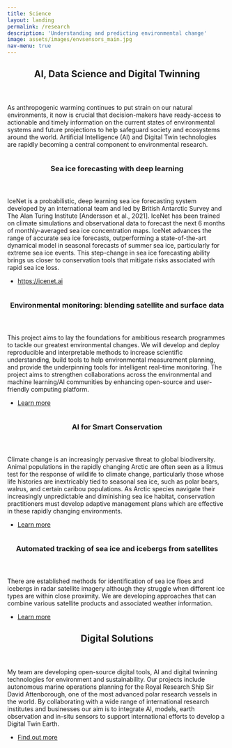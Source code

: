 ```yaml
---
title: Science
layout: landing
permalink: /research
description: 'Understanding and predicting environmental change'
image: assets/images/envsensors_main.jpg
nav-menu: true
---
```


<!-- Main -->
<div id="main">

<!-- One -->
<section id="one">
	<div class="inner">
		<header class="major">
			<h2>AI, Data Science and Digital Twinning</h2>
		</header>
		<p>As anthropogenic warming continues to put strain on our natural environments, it now is crucial that decision-makers have ready-access to actionable and timely information on the current states of environmental systems and future projections to help safeguard society and ecosystems around the world. Artificial Intelligence (AI) and Digital Twin technologies are rapidly becoming a central component to environmental research.</p>
	</div>
</section>

<!-- Two -->
<section id="two" class="spotlights">
	<section>
		<a href="https://icenet.ai" class="image">
			<img src="{% link assets/images/arctic_ice_loss.jpg %}" alt="" data-position="center center" />
		</a>
		<div class="content">
			<div class="inner">
				<header class="major">
					<h3>Sea ice forecasting with deep learning</h3>
				</header>
				<p>IceNet is a probabilistic, deep learning sea ice forecasting system developed by an international team and led by British Antarctic Survey and The Alan Turing Institute [Andersson et al., 2021]. IceNet has been trained on climate simulations and observational data to forecast the next 6 months of monthly-averaged sea ice concentration maps. IceNet advances the range of accurate sea ice forecasts, outperforming a state-of-the-art dynamical model in seasonal forecasts of summer sea ice, particularly for extreme sea ice events. This step-change in sea ice forecasting ability brings us closer to conservation tools that mitigate risks associated with rapid sea ice loss.</p>
				<ul class="actions">
					<li><a href="https://icenet.ai" class="button">https://icenet.ai</a></li>
				</ul>
			</div>
		</div>
	</section>
	<section>
		<a href="https://www.turing.ac.uk/research/research-projects/environmental-monitoring-blending-satellite-and-surface-data" class="image">
			<img src="{% link assets/images/envsensors_main.jpg %}" alt="" data-position="top center" />
		</a>
		<div class="content">
			<div class="inner">
				<header class="major">
					<h3>Environmental monitoring: blending satellite and surface data</h3>
				</header>
				<p>This project aims to lay the foundations for ambitious research programmes to tackle our greatest environmental changes. We will develop and deploy reproducible and interpretable methods to increase scientific understanding, build tools to help environmental measurement planning, and provide the underpinning tools for intelligent real-time monitoring. The project aims to strengthen collaborations across the environmental and machine learning/AI communities by enhancing open-source and user-friendly computing platform.</p>
				<ul class="actions">
					<li><a href="https://www.turing.ac.uk/research/research-projects/environmental-monitoring-blending-satellite-and-surface-data" class="button">Learn more</a></li>
				</ul>
			</div>
		</div>
	</section>
		<section>
		<a href="https://www.bas.ac.uk/project/ai-for-smart-conservation/" class="image">
			<img src="{% link assets/images/smart_conservation.jpg %}" alt="" data-position="center center" />
		</a>
		<div class="content">
			<div class="inner">
				<header class="major">
					<h3>AI for Smart Conservation</h3>
				</header>
				<p>Climate change is an increasingly pervasive threat to global biodiversity. Animal populations in the rapidly changing Arctic are often seen as a litmus test for the response of wildlife to climate change, particularly those whose life histories are inextricably tied to seasonal sea ice, such as polar bears, walrus, and certain caribou populations. As Arctic species navigate their increasingly unpredictable and diminishing sea ice habitat, conservation practitioners must develop adaptive management plans which are effective in these rapidly changing environments.</p>
				<ul class="actions">
					<li><a href="https://www.bas.ac.uk/project/ai-for-smart-conservation/" class="button">Learn more</a></li>
				</ul>
			</div>
		</div>
	</section>
	<section>
		<a href="https://www.defiant.ac.uk" class="image">
			<img src="{% link assets/images/sea_ice_segment.png %}" alt="" data-position="25% 25%" />
		</a>
		<div class="content">
			<div class="inner">
				<header class="major">
					<h3>Automated tracking of sea ice and icebergs from satellites</h3>
				</header>
				<p>There are established methods for identification of sea ice floes and icebergs in radar satellite imagery although they struggle when different ice types are within close proximity. We are developing approaches that can combine various satellite products and associated weather information.</p>
				<ul class="actions">
					<li><a href="https://www.defiant.ac.uk" class="button">Learn more</a></li>
				</ul>
			</div>
		</div>
	</section>
</section>

<!-- Three -->
<section id="three">
	<div class="inner">
		<header class="major">
			<h2>Digital Solutions</h2>
		</header>
		<p>My team are developing open-source digital tools, AI and digital twinning technologies for environment and sustainability. Our projects include autonomous marine operations planning for the Royal Research Ship Sir David Attenborough, one of the most advanced polar research vessels in the world. By collaborating with a wide range of international research institutes and businesses our aim is to integrate AI, models, earth observation and in-situ sensors to support international efforts to develop a Digital Twin Earth.</p>
		<ul class="actions">
			<li><a href="digital_solutions" class="button next">Find out more</a></li>
		</ul>
	</div>
</section>

</div>
